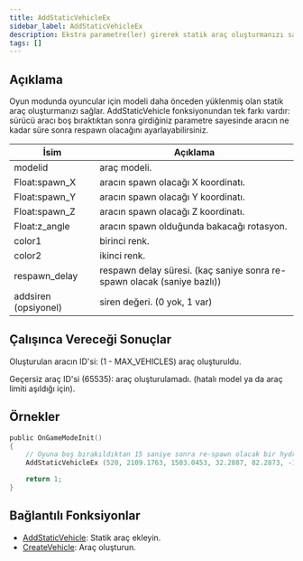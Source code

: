```yaml
---
title: AddStaticVehicleEx
sidebar_label: AddStaticVehicleEx
description: Ekstra parametre(ler) girerek statik araç oluşturmanızı sağlar.
tags: []
---
```


## Açıklama

Oyun modunda oyuncular için modeli daha önceden yüklenmiş olan statik araç oluşturmanızı sağlar. AddStaticVehicle fonksiyonundan tek farkı vardır: sürücü aracı boş bıraktıktan sonra girdiğiniz parametre sayesinde aracın ne kadar süre sonra respawn olacağını ayarlayabilirsiniz.

| İsim                                | Açıklama                                                                                               |
| ----------------------------------- | ------------------------------------------------------------------------------------------------------ |
| modelid                             | araç modeli.                                                                                           |
| Float:spawn_X                       | aracın spawn olacağı X koordinatı.                                                                     |
| Float:spawn_Y                       | aracın spawn olacağı Y koordinatı.                                                                     |
| Float:spawn_Z                       | aracın spawn olacağı Z koordinatı.                                                                     |
| Float:z_angle                       | aracın spawn olduğunda bakacağı rotasyon.                                                              |
| color1                              | birinci renk.                                                                                          |
| color2                              | ikinci renk.                                                                                           |
| respawn_delay                       | respawn delay süresi. (kaç saniye sonra re-spawn olacak (saniye bazlı))                                |
| addsiren  (opsiyonel)               | siren değeri. (0 yok, 1 var)                                                                           |

## Çalışınca Vereceği Sonuçlar

Oluşturulan aracın ID'si: (1 - MAX_VEHICLES) araç oluşturuldu.

Geçersiz araç ID'si (65535): araç oluşturulamadı. (hatalı model ya da araç limiti aşıldığı için).

## Örnekler

```c
public OnGameModeInit()
{
    // Oyuna boş bırakıldıktan 15 saniye sonra re-spawn olacak bir hydra ekle (520 model)
    AddStaticVehicleEx (520, 2109.1763, 1503.0453, 32.2887, 82.2873, -1, -1, 15);

    return 1;
}
```

## Bağlantılı Fonksiyonlar

- [AddStaticVehicle](AddStaticVehicle.md): Statik araç ekleyin.
- [CreateVehicle](CreateVehicle.md): Araç oluşturun.
